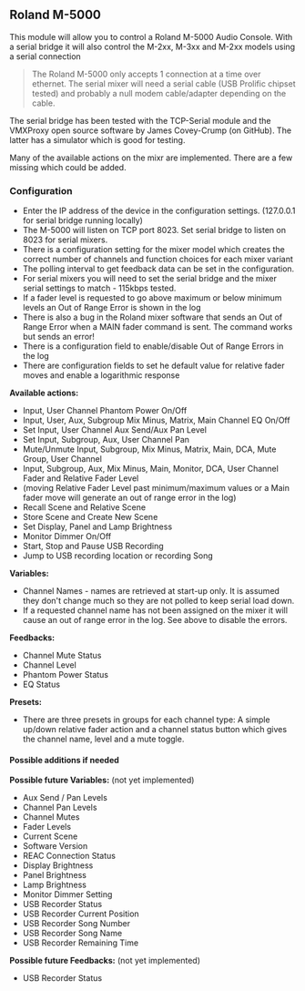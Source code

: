 ## Roland M-5000

This module will allow you to control a Roland M-5000 Audio Console. With a serial bridge it will also control the M-2xx, M-3xx and M-2xx models using a serial connection

> The Roland M-5000 only accepts 1 connection at a time over ethernet. The serial mixer will need a serial cable (USB Prolific chipset tested) and probably a null modem cable/adapter depending on the cable.

The serial bridge has been tested with the TCP-Serial module and the VMXProxy open source software by James Covey-Crump (on GitHub). The latter has a simulator which is good for testing.

Many of the available actions on the mixr are implemented. There are a few missing which could be added.

### Configuration
* Enter the IP address of the device in the configuration settings. (127.0.0.1 for serial bridge running locally)
* The M-5000 will listen on TCP port 8023. Set serial bridge to listen on 8023 for serial mixers.
* There is a configuration setting for the mixer model which creates the correct number of channels and function choices for each mixer variant
* The polling interval to get feedback data can be set in the configuration.
* For serial mixers you will need to set the serial bridge and the mixer serial settings to match -  115kbps tested.
* If a fader level is requested to go above maximum or below minimum levels an Out of Range Error is shown in the log
* There is also a bug in the Roland mixer software that sends an Out of Range Error when a MAIN fader command is sent. The command works but sends an error!
* There is a configuration field to enable/disable Out of Range Errors in the log
* There are configuration fields to set he default value for relative fader moves and enable a logarithmic response 

**Available actions:**
* Input, User Channel Phantom Power On/Off
* Input, User, Aux, Subgroup Mix Minus, Matrix, Main Channel EQ On/Off
* Set Input, User Channel Aux Send/Aux Pan Level
* Set Input, Subgroup, Aux, User Channel Pan
* Mute/Unmute Input, Subgroup, Mix Minus, Matrix, Main, DCA, Mute Group, User Channel
* Input, Subgroup, Aux, Mix Minus, Main, Monitor, DCA, User Channel Fader and Relative Fader Level
* (moving Relative Fader Level past minimum/maximum values or a Main fader move will generate an out of range error in the log)
* Recall Scene and Relative Scene
* Store Scene and Create New Scene
* Set Display, Panel and Lamp Brightness
* Monitor Dimmer On/Off
* Start, Stop and Pause USB Recording
* Jump to USB recording location or recording Song

**Variables:**
* Channel Names - names are retrieved at start-up only. It is assumed they don't change much so they are not polled to keep serial load down. 
* If a requested channel name has not been assigned on the mixer it will cause an out of range error in the log. See above to disable the errors.

**Feedbacks:** 
* Channel Mute Status
* Channel Level
* Phantom Power Status
* EQ Status

**Presets:** 
* There are three presets in groups for each channel type: A simple up/down relative fader action and a channel status button which gives the channel name, level and a mute toggle.

#### Possible additions if needed
**Possible future Variables:** (not yet implemented)
* Aux Send / Pan Levels
* Channel Pan Levels
* Channel Mutes
* Fader Levels
* Current Scene
* Software Version
* REAC Connection Status
* Display Brightness
* Panel Brightness
* Lamp Brightness
* Monitor Dimmer Setting
* USB Recorder Status
* USB Recorder Current Position
* USB Recorder Song Number
* USB Recorder Song Name
* USB Recorder Remaining Time

**Possible future Feedbacks:** (not yet implemented)
* USB Recorder Status
